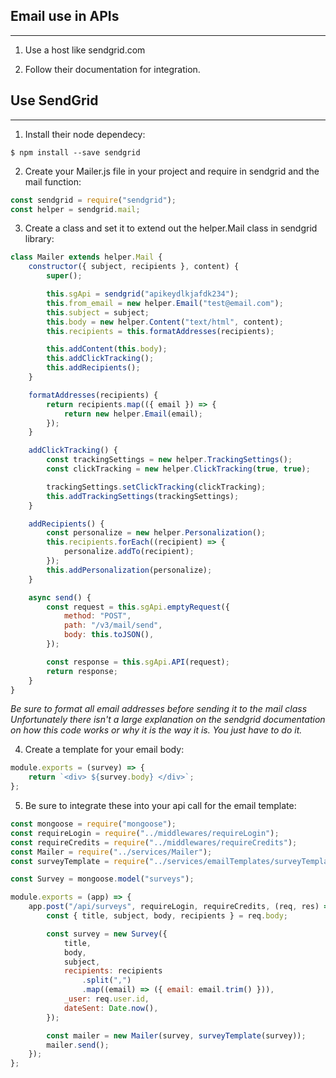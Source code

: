 ## Email use in APIs

---

1. Use a host like sendgrid.com

2. Follow their documentation for integration.

## Use SendGrid

---

1. Install their node dependecy:

```
$ npm install --save sendgrid
```

2. Create your Mailer.js file in your project and require in sendgrid and the mail function:

```javascript
const sendgrid = require("sendgrid");
const helper = sendgrid.mail;
```

3. Create a class and set it to extend out the helper.Mail class in sendgrid library:

```javascript
class Mailer extends helper.Mail {
    constructor({ subject, recipients }, content) {
        super();

        this.sgApi = sendgrid("apikeydlkjafdk234");
        this.from_email = new helper.Email("test@email.com");
        this.subject = subject;
        this.body = new helper.Content("text/html", content);
        this.recipients = this.formatAddresses(recipients);

        this.addContent(this.body);
        this.addClickTracking();
        this.addRecipients();
    }

    formatAddresses(recipients) {
        return recipients.map(({ email }) => {
            return new helper.Email(email);
        });
    }

    addClickTracking() {
        const trackingSettings = new helper.TrackingSettings();
        const clickTracking = new helper.ClickTracking(true, true);

        trackingSettings.setClickTracking(clickTracking);
        this.addTrackingSettings(trackingSettings);
    }

    addRecipients() {
        const personalize = new helper.Personalization();
        this.recipients.forEach((recipient) => {
            personalize.addTo(recipient);
        });
        this.addPersonalization(personalize);
    }

    async send() {
        const request = this.sgApi.emptyRequest({
            method: "POST",
            path: "/v3/mail/send",
            body: this.toJSON(),
        });

        const response = this.sgApi.API(request);
        return response;
    }
}
```

_Be sure to format all email addresses before sending it to the mail class_
_Unfortunately there isn't a large explanation on the sendgrid documentation on how this code works or why it is the way it is. You just have to do it._

4. Create a template for your email body:

```javascript
module.exports = (survey) => {
    return `<div> ${survey.body} </div>`;
};
```

5. Be sure to integrate these into your api call for the email template:

```javascript
const mongoose = require("mongoose");
const requireLogin = require("../middlewares/requireLogin");
const requireCredits = require("../middlewares/requireCredits");
const Mailer = require("../services/Mailer");
const surveyTemplate = require("../services/emailTemplates/surveyTemplate");

const Survey = mongoose.model("surveys");

module.exports = (app) => {
    app.post("/api/surveys", requireLogin, requireCredits, (req, res) => {
        const { title, subject, body, recipients } = req.body;

        const survey = new Survey({
            title,
            body,
            subject,
            recipients: recipients
                .split(",")
                .map((email) => ({ email: email.trim() })),
            _user: req.user.id,
            dateSent: Date.now(),
        });

        const mailer = new Mailer(survey, surveyTemplate(survey));
        mailer.send();
    });
};
```
